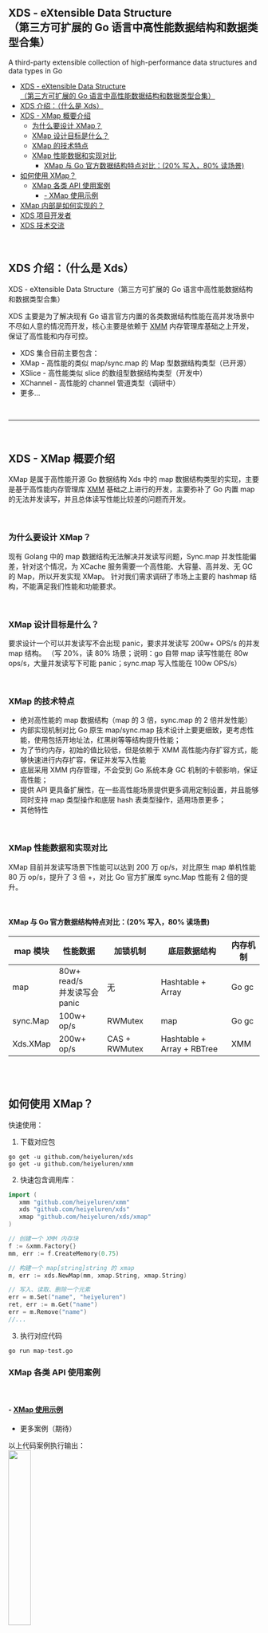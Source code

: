## XDS - eXtensible Data Structure <br />（第三方可扩展的 Go 语言中高性能数据结构和数据类型合集）

A third-party extensible collection of high-performance data structures and data types in Go

- [XDS - eXtensible Data Structure <br />（第三方可扩展的 Go 语言中高性能数据结构和数据类型合集）](#xds---extensible-data-structure-第三方可扩展的-go-语言中高性能数据结构和数据类型合集)
- [XDS 介绍：（什么是 Xds）](#xds-介绍什么是-xds)
- [XDS - XMap 概要介绍](#xds---xmap-概要介绍)
  - [为什么要设计 XMap？](#为什么要设计-xmap)
  - [XMap 设计目标是什么？](#xmap-设计目标是什么)
  - [XMap 的技术特点](#xmap-的技术特点)
  - [XMap 性能数据和实现对比](#xmap-性能数据和实现对比)
    - [XMap 与 Go 官方数据结构特点对比：(20% 写入，80% 读场景)](#xmap-与-go-官方数据结构特点对比20-写入80-读场景)
- [如何使用 XMap？](#如何使用-xmap)
  - [XMap 各类 API 使用案例](#xmap-各类-api-使用案例)
    - [- XMap 使用示例](#--xmap-使用示例)
- [XMap 内部是如何实现的？](#xmap-内部是如何实现的)
- [XDS 项目开发者](#xds-项目开发者)
- [XDS 技术交流](#xds-技术交流)

<br />

## XDS 介绍：（什么是 Xds）

XDS - eXtensible Data Structure（第三方可扩展的 Go 语言中高性能数据结构和数据类型合集）

XDS 主要是为了解决现有 Go 语言官方内置的各类数据结构性能在高并发场景中不尽如人意的情况而开发，核心主要是依赖于 [XMM](https://github.com/heiyeluren/xmm) 内存管理库基础之上开发，保证了高性能和内存可控。

- XDS 集合目前主要包含：
- XMap - 高性能的类似 map/sync.map 的 Map 型数据结构类型（已开源）
- XSlice - 高性能类似 slice 的数组型数据结构类型（开发中）
- XChannel - 高性能的 channel 管道类型（调研中）
- 更多...

<br />

<hr />

<br />

## XDS - XMap 概要介绍

XMap 是属于高性能开源 Go 数据结构 Xds 中的 map 数据结构类型的实现，主要是基于高性能内存管理库 [XMM](https://github.com/heiyeluren/xmm) 基础之上进行的开发，主要弥补了 Go 内置 map 的无法并发读写，并且总体读写性能比较差的问题而开发。

<br />

### 为什么要设计 XMap？

现有 Golang 中的 map 数据结构无法解决并发读写问题，Sync.map 并发性能偏差，针对这个情况，为 XCache 服务需要一个高性能、大容量、高并发、无 GC 的 Map，所以开发实现 XMap。
针对我们需求调研了市场上主要的 hashmap 结构，不能满足我们性能和功能要求。

<br />

### XMap 设计目标是什么？

要求设计一个可以并发读写不会出现 panic，要求并发读写 200w+ OPS/s 的并发 map 结构。
（写 20%，读 80% 场景；说明：go 自带 map 读写性能在 80w ops/s，大量并发读写下可能 panic；sync.map 写入性能在 100w OPS/s）

<br />

### XMap 的技术特点

- 绝对高性能的 map 数据结构（map 的 3 倍，sync.map 的 2 倍并发性能）
- 内部实现机制对比 Go 原生 map/sync.map 技术设计上要更细致，更考虑性能，使用包括开地址法，红黑树等等结构提升性能；
- 为了节约内存，初始的值比较低，但是依赖于 XMM 高性能内存扩容方式，能够快速进行内存扩容，保证并发写入性能
- 底层采用 XMM 内存管理，不会受到 Go 系统本身 GC 机制的卡顿影响，保证高性能；
- 提供 API 更具备扩展性，在一些高性能场景提供更多调用定制设置，并且能够同时支持 map 类型操作和底层 hash 表类型操作，适用场景更多；
- 其他特性

<br />

### XMap 性能数据和实现对比

XMap 目前并发读写场景下性能可以达到 200 万 op/s，对比原生 map 单机性能 80 万 op/s，提升了 3 倍 +，对比 Go 官方扩展库 sync.Map 性能有 2 倍的提升。

<br />

#### XMap 与 Go 官方数据结构特点对比：(20% 写入，80% 读场景)

| map 模块 | 性能数据<br /> | 加锁机制 | 底层数据结构 | 内存机制 |
|------|------|------|------|------|
|map | 80w+ read/s <br /> 并发读写会 panic | 无 | Hashtable + Array | Go gc |
|sync.Map | 100w+ op/s | RWMutex | map | Go gc |
| Xds.XMap | 200w+ op/s | CAS + RWMutex | Hashtable + Array + RBTree | XMM |

<br />
<br />

## 如何使用 XMap？

快速使用：

1. 下载对应包

```shell
go get -u github.com/heiyeluren/xds
go get -u github.com/heiyeluren/xmm
```

2. 快速包含调用库：

```go
import (
   xmm "github.com/heiyeluren/xmm"
   xds "github.com/heiyeluren/xds"
   xmap "github.com/heiyeluren/xds/xmap"
)

// 创建一个 XMM 内存块
f := &xmm.Factory{}
mm, err := f.CreateMemory(0.75)

// 构建一个 map[string]string 的 xmap
m, err := xds.NewMap(mm, xmap.String, xmap.String)

// 写入、读取、删除一个元素
err = m.Set("name", "heiyeluren")
ret, err := m.Get("name")
err = m.Remove("name")
//...
```

3. 执行对应代码

```shell
go run map-test.go
```

### XMap 各类 API 使用案例

<br />

#### - [XMap 使用示例](https://github.com/heiyeluren/xds/blob/main/example/xmap_test0.go)

 - 更多案例（期待）

以上代码案例执行输出：
<br />
<img src="https://raw.githubusercontent.com/heiyeluren/xds/main/docs/img/xds02.png" width="30%">

<br />

## XMap 内部是如何实现的？

- XMap 内部实现机制描述 (敬请期待)
-
- 参考：[《Go map 内部实现机制一》](https://www.jianshu.com/p/aa0d4808cbb8)  |  [《Go map 内部实现二》](https://zhuanlan.zhihu.com/p/406751292)
- 参考：[《Golang sync.Map 性能及原理分析》](https://blog.csdn.net/u010853261/article/details/103848666)
- 其他

<br />

<hr />

<br />
<br />
<br />

## XDS 项目开发者

| 项目角色      | 项目成员 |
| ----------- | ----------- |
| 项目发起人/负责人      | 黑夜路人 ( @heiyeluren ) <br />老张 ( @Zhang-Jun-tao )       |
| 项目开发者   | 老张 ( @Zhang-Jun-tao ) <br />黑夜路人 ( @heiyeluren ) <br /> Viktor ( @guojun1992 )        |

<br /> <br />

## XDS 技术交流

XDS 还在早期，当然也少不了一些问题和 bug，欢迎大家一起共创，或者直接提交 PR 等等。

欢迎加入 XDS 技术交流微信群，要加群，可以先添加如下微信让对方拉入群：<br />
（如无法看到图片，请手工添加微信： heiyeluren2017 ）

<img src=https://raw.githubusercontent.com/heiyeluren/xmm/main/docs/img/heiyeluren2017-wx.jpg width=40% />



<br />
<br />
